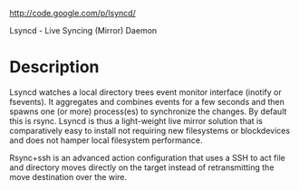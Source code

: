 http://code.google.com/p/lsyncd/


Lsyncd - Live Syncing (Mirror) Daemon

# Description

Lsyncd watches a local directory trees event monitor interface (inotify or
fsevents). It aggregates and combines events for a few seconds and then spawns
one (or more) process(es) to synchronize the changes. By default this is rsync.
Lsyncd is thus a light-weight live mirror solution that is comparatively easy
to install not requiring new filesystems or blockdevices and does not hamper
local filesystem performance.

Rsync+ssh is an advanced action configuration that uses a SSH to act file and
directory moves directly on the target instead of retransmitting the move
destination over the wire.


